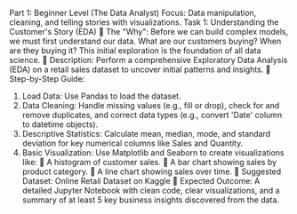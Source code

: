 Part 1: Beginner Level (The Data Analyst) 
Focus: Data manipulation, cleaning, and telling stories with visualizations. 
Task 1: Understanding the Customer's Story (EDA) 
 The "Why": Before we can build complex models, we must first understand our data. 
What are our customers buying? When are they buying it? This initial exploration is the 
foundation of all data science. 
 Description: Perform a comprehensive Exploratory Data Analysis (EDA) on a retail 
sales dataset to uncover initial patterns and insights. 
 Step-by-Step Guide: 
1. Load Data: Use Pandas to load the dataset. 
2. Data Cleaning: Handle missing values (e.g., fill or drop), check for and remove 
duplicates, and correct data types (e.g., convert 'Date' column to datetime objects). 
3. Descriptive Statistics: Calculate mean, median, mode, and standard deviation for 
key numerical columns like Sales and Quantity. 
4. Basic Visualization: Use Matplotlib and Seaborn to create visualizations like: 
 A histogram of customer sales. 
 A bar chart showing sales by product category. 
 A line chart showing sales over time. 
 Suggested Dataset: Online Retail Dataset on Kaggle 
 Expected Outcome: A detailed Jupyter Notebook with clean code, clear visualizations, 
and a summary of at least 5 key business insights discovered from the data.



